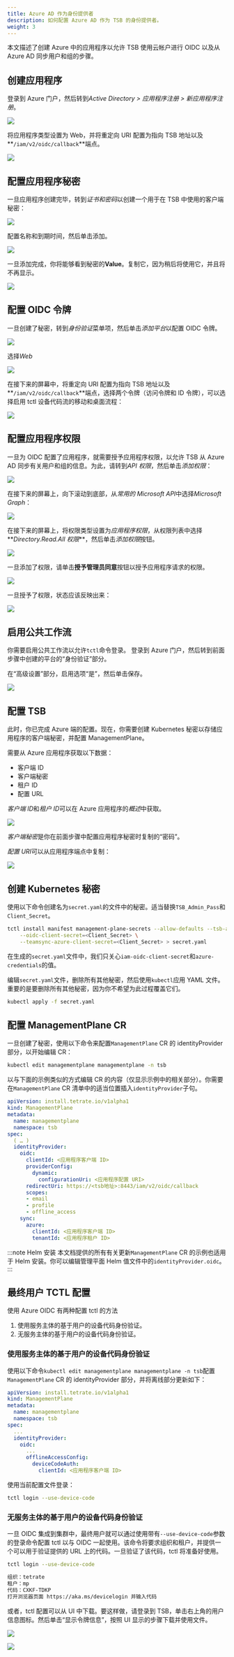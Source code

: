 ```yaml
---
title: Azure AD 作为身份提供者
description: 如何配置 Azure AD 作为 TSB 的身份提供者。
weight: 3
---
```


本文描述了创建 Azure 中的应用程序以允许 TSB 使用云帐户进行 OIDC 以及从 Azure AD 同步用户和组的步骤。

## 创建应用程序

登录到 Azure 门户，然后转到*Active Directory > 应用程序注册 > 新应用程序注册*。

![](../../../assets/operations/oidc-azure-1.png)

将应用程序类型设置为 Web，并将重定向 URI 配置为指向 TSB 地址以及**`/iam/v2/oidc/callback`**端点。

![](../../../assets/operations/oidc-azure-2.png)

## 配置应用程序秘密

一旦应用程序创建完毕，转到*证书和密码*以创建一个用于在 TSB 中使用的客户端秘密：

![](../../../assets/operations/oidc-azure-3.png)

配置名称和到期时间，然后单击添加。

![](../../../assets/operations/oidc-azure-4.png)

一旦添加完成，你将能够看到秘密的**Value**。复制它，因为稍后将使用它，并且将不再显示。

![](../../../assets/operations/oidc-azure-5.png)

## 配置 OIDC 令牌

一旦创建了秘密，转到*身份验证*菜单项，然后单击*添加平台*以配置 OIDC 令牌。

![](../../../assets/operations/oidc-azure-6.png)

选择*Web*

![](../../../assets/operations/oidc-azure-7.png)

在接下来的屏幕中，将重定向 URI 配置为指向 TSB 地址以及**`/iam/v2/oidc/callback`**端点，选择两个令牌（访问令牌和 ID 令牌），可以选择启用 tctl 设备代码流的移动和桌面流程：

![](../../../assets/operations/oidc-azure-8.png)

## 配置应用程序权限

一旦为 OIDC 配置了应用程序，就需要授予应用程序权限，以允许 TSB 从 Azure AD 同步有关用户和组的信息。为此，请转到*API 权限*，然后单击*添加权限*：

![](../../../assets/operations/oidc-azure-9.png)

在接下来的屏幕上，向下滚动到底部，从*常用的 Microsoft API*中选择*Microsoft Graph*：

![](../../../assets/operations/oidc-azure-10.png)

在接下来的屏幕上，将权限类型设置为*应用程序权限*，从权限列表中选择**_Directory.Read.All 权限_**，然后单击*添加权限*按钮。

![](../../../assets/operations/oidc-azure-11.png)

一旦添加了权限，请单击**授予管理员同意**按钮以授予应用程序请求的权限。

![](../../../assets/operations/oidc-azure-12.png)

一旦授予了权限，状态应该反映出来：

![](../../../assets/operations/oidc-azure-13.png)

## 启用公共工作流

你需要启用公共工作流以允许`tctl`命令登录。
登录到 Azure 门户，然后转到前面步骤中创建的平台的“身份验证”部分。

在“高级设置”部分，启用选项“是”，然后单击保存。

![](../../../assets/operations/oidc-azure-18.png)

## 配置 TSB

此时，你已完成 Azure 端的配置。现在，你需要创建 Kubernetes 秘密以存储应用程序的客户端秘密，并配置 ManagementPlane。

需要从 Azure 应用程序获取以下数据：
* 客户端 ID
* 客户端秘密
* 租户 ID
* 配置 URL

*客户端 ID*和*租户 ID*可以在 Azure 应用程序的*概述*中获取。

![](../../../assets/operations/oidc-azure-14.png)

*客户端秘密*是你在前面步骤中配置应用程序秘密时复制的“密码”。

*配置 URI*可以从应用程序端点中复制：

![](../../../assets/operations/oidc-azure-15.png)

## 创建 Kubernetes 秘密

使用以下命令创建名为`secret.yaml`的文件中的秘密。适当替换`TSB_Admin_Pass`和`Client_Secret`。

```bash
tctl install manifest management-plane-secrets --allow-defaults --tsb-admin-password <TSB_Admin_Pass>   \
    --oidc-client-secret=<Client_Secret> \
    --teamsync-azure-client-secret=<Client_Secret> > secret.yaml
```

在生成的`secret.yaml`文件中，我们只关心`iam-oidc-client-secret`和`azure-credentials`的值。

编辑`secret.yaml`文件，删除所有其他秘密，然后使用`kubectl`应用 YAML 文件。重要的是要删除所有其他秘密，因为你不希望为此过程覆盖它们。

```bash
kubectl apply -f secret.yaml
```

## 配置 ManagementPlane CR

一旦创建了秘密，使用以下命令来配置`ManagementPlane` CR 的 identityProvider 部分，以开始编辑 CR：

```bash
kubectl edit managementplane managementplane -n tsb
```

以与下面的示例类似的方式编辑 CR 的内容（仅显示示例中的相关部分）。你需要在`ManagementPlane` CR 清单中的适当位置插入`identityProvider`子句。

```yaml
apiVersion: install.tetrate.io/v1alpha1
kind: ManagementPlane
metadata:
  name: managementplane
  namespace: tsb
spec:
  ( … )
  identityProvider:
    oidc:
      clientId: <应用程序客户端 ID>
      providerConfig:
        dynamic:
          configurationUri: <应用程序配置 URI>
      redirectUri: https://<tsb地址>:8443/iam/v2/oidc/callback
      scopes:
      - email
      - profile
      - offline_access
    sync:
      azure:
        clientId: <应用程序客户端 ID>
        tenantId: <应用程序租户 ID>
```

:::note Helm 安装
本文档提供的所有有关更新`ManagementPlane` CR 的示例也适用于 Helm 安装。你可以编辑管理平面 Helm 值文件中的`identityProvider.oidc`。
:::

## 最终用户 TCTL 配置

使用 Azure OIDC 有两种配置 tctl 的方法

1. 使用服务主体的基于用户的设备代码身份验证。
2. 无服务主体的基于用户的设备代码身份验证。

### 使用服务主体的基于用户的设备代码身份验证

使用以下命令`kubectl edit managementplane managementplane -n tsb`配置`ManagementPlane` CR 的 identityProvider 部分，并将离线部分更新如下：

```yaml
apiVersion: install.tetrate.io/v1alpha1
kind: ManagementPlane
metadata:
  name: managementplane
  namespace: tsb
spec:
  ...
  identityProvider:
    oidc:
      ...
      offlineAccessConfig:
        deviceCodeAuth:
          clientId: <应用程序客户端 ID>
```

使用当前配置文件登录：

```bash
tctl login --use-device-code
```

### 无服务主体的基于用户的设备代码身份验证

一旦 OIDC 集成到集群中，最终用户就可以通过使用带有`--use-device-code`参数的登录命令配置 tctl 以与 OIDC 一起使用。该命令将要求组织和租户，并提供一个可以用于验证提供的 URL 上的代码。一旦验证了该代码，tctl 将准备好使用。

```bash
tctl login --use-device-code

组织：tetrate
租户：mp
代码：CXKF-TDKP
打开浏览器页面 https://aka.ms/devicelogin 并输入代码
```

或者，tctl 配置可以从 UI 中下载。要这样做，请登录到 TSB，单击右上角的用户信息图标。然后单击“显示令牌信息”，按照 UI 显示的步骤下载并使用文件。

![](../../../assets/operations/oidc-azure-16.png)

![](../../../assets/operations/oidc-azure-17.png)
